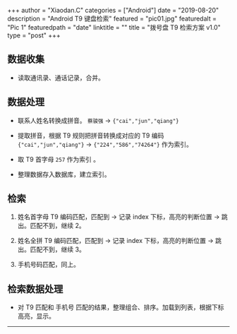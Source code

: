 +++
author = "Xiaodan.C"
categories = ["Android"]
date = "2019-08-20"
description = "Android T9 键盘检索"
featured = "pic01.jpg"
featuredalt = "Pic 1"
featuredpath = "date"
linktitle = ""
title = "拨号盘 T9 检索方案 v1.0"
type = "post"
+++

## 数据收集

* 读取通讯录、通话记录，合并。


## 数据处理

* 联系人姓名转换成拼音。 `蔡骏强`  -> `{"cai","jun","qiang"}`

* 提取拼音，根据 T9 规则把拼音转换成对应的 T9 编码  `{"cai","jun","qiang"}`  ->  `{"224","586","74264"}`  作为索引。

* 取 T9 首字母 `257` 作为索引 。

* 整理数据存入数据库，建立索引。


## 检索

1. 姓名首字母 T9 编码匹配，匹配到 -> 记录 index 下标，高亮的判断位置 -> 跳出。匹配不到，继续 2。

2. 姓名全拼 T9 编码匹配，匹配到 -> 记录 index 下标，高亮的判断位置 -> 跳出。匹配不到，继续 3。

3. 手机号码匹配，同上。


## 检索数据处理

* 对 T9 匹配和 手机号 匹配的结果，整理组合、排序。加载到列表，根据下标高亮，显示。 

---